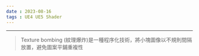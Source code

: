 ```yaml
---
date : 2023-08-16
tags : UE4 UE5 Shader
---
```

---
> Texture bombing (紋理爆炸)是一種程序化技術，將小塊圖像以不規則間隔放置，避免圖案平鋪重複性

<br>

